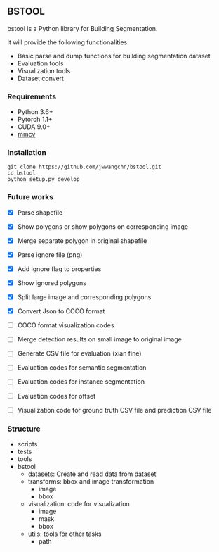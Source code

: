 ## BSTOOL
bstool is a Python library for Building Segmentation.

It will provide the following functionalities.

- Basic parse and dump functions for building segmentation dataset
- Evaluation tools
- Visualization tools
- Dataset convert

### Requirements

- Python 3.6+
- Pytorch 1.1+
- CUDA 9.0+
- [mmcv](https://github.com/open-mmlab/mmcv)

### Installation
```
git clone https://github.com/jwwangchn/bstool.git
cd bstool
python setup.py develop
```

### Future works
- [x] Parse shapefile
- [x] Show polygons or show polygons on corresponding image
- [x] Merge separate polygon in original shapefile
- [x] Parse ignore file (png)
- [x] Add ignore flag to properties
- [x] Show ignored polygons
- [x] Split large image and corresponding polygons
- [x] Convert Json to COCO format
- [ ] COCO format visualization codes
- [ ] Merge detection results on small image to original image
- [ ] Generate CSV file for evaluation (xian fine)
- [ ] Evaluation codes for semantic segmentation
- [ ] Evaluation codes for instance segmentation
- [ ] Evaluation codes for offset
- [ ] Visualization code for ground truth CSV file and prediction CSV file


### Structure
- scripts
- tests
- tools
- bstool
    - datasets:         Create and read data from dataset
    - transforms:       bbox and image transformation
        - image
        - bbox
    - visualization:    code for visualization
        - image
        - mask
        - bbox
    - utils:            tools for other tasks
        - path